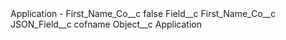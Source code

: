 <?xml version="1.0" encoding="UTF-8"?>
<CustomMetadata xmlns="http://soap.sforce.com/2006/04/metadata" xmlns:xsi="http://www.w3.org/2001/XMLSchema-instance" xmlns:xsd="http://www.w3.org/2001/XMLSchema">
    <label>Application - First_Name_Co__c</label>
    <protected>false</protected>
    <values>
        <field>Field__c</field>
        <value xsi:type="xsd:string">First_Name_Co__c</value>
    </values>
    <values>
        <field>JSON_Field__c</field>
        <value xsi:type="xsd:string">cofname</value>
    </values>
    <values>
        <field>Object__c</field>
        <value xsi:type="xsd:string">Application</value>
    </values>
</CustomMetadata>
